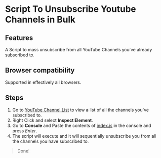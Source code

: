 # Script To Unsubscribe Youtube Channels in Bulk

## Features
A Script to mass unsubscribe from all YouTube Channels you've already subscribed to.

## Browser compatibility
Supported in effectively all browsers.

## Steps
1. Go to [YouTube Channel List](https://www.youtube.com/feed/channels) to view a list of all the channels you've subscribed to.
2. Right Click and select **Inspect Element**.
3. Go to **Console** and Paste the contents of [index.js](https://github.com/anshulsoni2010/YT-Unsubscribe_Script/blob/main/index.js) in the console and press _Enter_.
4. The script will execute and it will sequentially unsubscribe you from all the channels you have subscribed to.

> Done!
